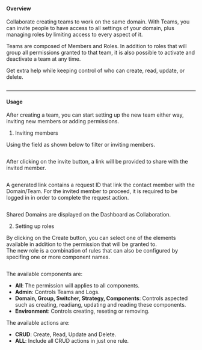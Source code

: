 #### Overview
Collaborate creating teams to work on the same domain. With Teams, you can invite people to have access to all settings of your domain, plus managing roles by limiting access to every aspect of it. 

Teams are composed of Members and Roles. In addition to roles that will group all permissions granted to that team, it is also possible to activate and deactivate a team at any time.

Get extra help while keeping control of who can create, read, update, or delete.

<img src="[$ASSETS_LOCATION]/documentation/images/teams/teams.jpg" class="image-style shadow" alt=""/><p>

* * *

#### Usage
After creating a team, you can start setting up the new team either way, inviting new members or adding permissions.

1. Inviting members

  Using the field as shown below to filter or inviting members.

  <img src="[$ASSETS_LOCATION]/documentation/images/teams/teams_invite.jpg" class="image-style shadow" alt=""/><p>

  After clicking on the invite button, a link will be provided to share with the invited member.

  <img src="[$ASSETS_LOCATION]/documentation/images/teams/teams_invite_2.jpg" class="image-style shadow" alt=""/><p>

  A generated link contains a request ID that link the contact member with the Domain/Team.
  For the invited member to proceed, it is required to be logged in in order to complete the request action.

  <img src="[$ASSETS_LOCATION]/documentation/images/teams/teams_invite_accept.jpg" class="image-style shadow" alt=""/><p>

  Shared Domains are displayed on the Dashboard as Collaboration.

2. Setting up roles

  By clicking on the Create button, you can select one of the elements available in addition to the permission that will be granted to.
  </br>The new role is a combination of rules that can also be configured by specifing one or more component names.

  <img src="[$ASSETS_LOCATION]/documentation/images/teams/teams_roles_create.jpg" class="image-style shadow" alt=""/><p>

The available components are:
- **All**: The permission will applies to all components.
- **Admin**: Controls Teams and Logs.
- **Domain, Group, Switcher, Strategy, Components**: Controls aspected such as creating, readiang, updating and reading these components.
- **Environment**: Controls creating, reseting or removing.


The available actions are:
- **CRUD**: Create, Read, Update and Delete.
- **ALL**: Include all CRUD actions in just one rule.